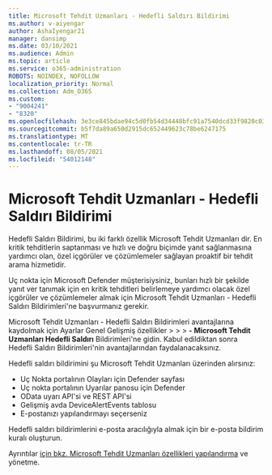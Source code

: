 ```yaml
---
title: Microsoft Tehdit Uzmanları - Hedefli Saldırı Bildirimi
ms.author: v-aiyengar
author: AshaIyengar21
manager: dansimp
ms.date: 03/10/2021
ms.audience: Admin
ms.topic: article
ms.service: o365-administration
ROBOTS: NOINDEX, NOFOLLOW
localization_priority: Normal
ms.collection: Adm_O365
ms.custom:
- "9004241"
- "8320"
ms.openlocfilehash: 3e3ce845bdae94c5d0fb54d34448bfc91a7540dcd33f9820c030406f19108f97
ms.sourcegitcommit: b5f7da89a650d2915dc652449623c78be6247175
ms.translationtype: MT
ms.contentlocale: tr-TR
ms.lasthandoff: 08/05/2021
ms.locfileid: "54012148"
---
```

# <a name="microsoft-threat-experts---targeted-attack-notification"></a>Microsoft Tehdit Uzmanları - Hedefli Saldırı Bildirimi

Hedefli Saldırı Bildirimi, bu iki farklı özellik Microsoft Tehdit Uzmanları dir. En kritik tehditlerin saptanması ve hızlı ve doğru biçimde yanıt sağlanmasına yardımcı olan, özel içgörüler ve çözümlemeler sağlayan proaktif bir tehdit arama hizmetidir.

Uç nokta için Microsoft Defender müşterisiysiniz, bunları hızlı bir şekilde yanıt ver tanımak için en kritik tehditleri belirlemeye yardımcı olacak özel içgörüler ve çözümlemeler almak için Microsoft Tehdit Uzmanları - Hedefli Saldırı Bildirimleri'ne başvurmanız gerekir.

Microsoft Tehdit Uzmanları - Hedefli Saldırı Bildirimleri avantajlarına kaydolmak için Ayarlar Genel Gelişmiş özellikler  >    >    >  **- Microsoft Tehdit Uzmanları Hedefli Saldırı** Bildirimleri'ne gidin. Kabul edildiktan sonra Hedefli Saldırı Bildirimleri'nin avantajlarından faydalanacaksınız.

Hedefli saldırı bildirimini şu Microsoft Tehdit Uzmanları üzerinden alırsınız:

- Uç Nokta portalının Olayları için Defender sayfası
- Uç nokta portalının Uyarılar panosu için Defender
- OData uyarı API'si ve REST API'si
- Gelişmiş avda DeviceAlertEvents tablosu
- E-postanızı yapılandırmayı seçerseniz

Hedefli saldırı bildirimlerini e-posta aracılığıyla almak için bir e-posta bildirim kuralı oluşturun. 

Ayrıntılar [için bkz. Microsoft Tehdit Uzmanları özellikleri yapılandırma](/windows/security/threat-protection/microsoft-defender-atp/configure-microsoft-threat-experts) ve yönetme.
